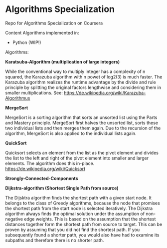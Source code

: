 # Algorithms Specialization
Repo for Algorithms Specialization on Coursera

Content
Algorithms implemented in:
- Python (WIP!)

Algorithms: 

**Karatsuba-Algorithm (multiplication of large integers)**

While the conventional way to multiply integer has a complexity of n squared, the Karazuba algorithm with n powet of log2(3) is much faster. The Karazuba algorithm realizes the runtime advantage by the divide and rule principle by splitting the original factors lengthwise and considering them in smaller multiplications. 
See: https://de.wikipedia.org/wiki/Karazuba-Algorithmus


**MergeSort**

MergeSort is a sorting algorithm that sorts an unsorted list using the Parts and Mastery principle.
MergeSort first halves the unsorted list, sorts these two individual lists and then merges them again. Due to the recursion of the algorithm, MergeSort is also applied to the individual lists again.
    

**QuickSort**

Quicksort selects an element from the list as the pivot element and divides the list to the left and right of the pivot element into smaller and larger elements. The algorithm does this in-place.
https://de.wikipedia.org/wiki/Quicksort


**Strongly-Connected-Components**


 
**Dijkstra-algorithm (Shortest Single Path from source)**

The Dijsktra algorithm finds the shortest path with a given start node. It belongs to the class of Greedy algorithms, because the node that promises the shortest path from the start node is selected iteratively. The Dijkstra algorithm always finds the optimal solution under the assumption of non-negative edge weights. This is based on the assumption that the shortest distances together form the shortest path from source to target. This can be proven by assuming that you did not find the shortest path. If you subsequently found a shorter path, you would also have had to examine its subpaths and therefore there is no shorter path. 


